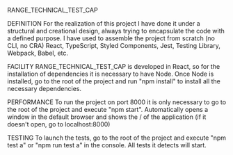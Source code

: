 RANGE_TECHNICAL_TEST_CAP

DEFINITION
For the realization of this project I have done it under a structural and creational design, always trying to encapsulate the code with a defined purpose. 
I have used to assemble the project from scratch (no CLI, no CRA) React, TypeScript, Styled Components, Jest, Testing Library, Webpack, Babel, etc.

FACILITY
RANGE_TECHNICAL_TEST_CAP is developed in React, so for the installation of dependencies it is necessary to have Node.
Once Node is installed, go to the root of the project and run "npm install" to install all the necessary dependencies.

PERFORMANCE
To run the project on port 8000 it is only necessary to go to the root of the project and execute "npm start". 
Automatically opens a window in the default browser and shows the / of the application (if it doesn't open, go to localhost:8000)

TESTING
To launch the tests, go to the root of the project and execute "npm test a" or "npm run test a" in the console. All tests it detects will start.
